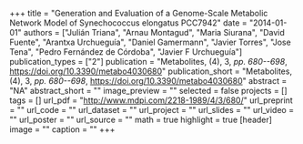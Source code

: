 +++
title = "Generation and Evaluation of a Genome-Scale Metabolic Network Model of Synechococcus elongatus PCC7942"
date = "2014-01-01"
authors = ["Julián Triana", "Arnau Montagud", "Maria Siurana", "David Fuente", "Arantxa Urchueguía", "Daniel Gamermann", "Javier Torres", "Jose Tena", "Pedro Fernández de Córdoba", "Javier F Urchueguía"]
publication_types = ["2"]
publication = "Metabolites, (4), 3, _pp. 680--698_, https://doi.org/10.3390/metabo4030680"
publication_short = "Metabolites, (4), 3, _pp. 680--698_, https://doi.org/10.3390/metabo4030680"
abstract = "NA"
abstract_short = ""
image_preview = ""
selected = false
projects = []
tags = []
url_pdf = "http://www.mdpi.com/2218-1989/4/3/680/"
url_preprint = ""
url_code = ""
url_dataset = ""
url_project = ""
url_slides = ""
url_video = ""
url_poster = ""
url_source = ""
math = true
highlight = true
[header]
image = ""
caption = ""
+++

